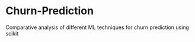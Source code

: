 # Churn-Prediction
Comparative analysis of different ML techniques for churn prediction using scikit
